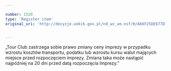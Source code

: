 ```yaml
---

number: 1520
type: 'Register item'
original_uri: 'http://decyzje.uokik.gov.pl/nd_wz_um.nsf/0/A66F25DE677D7C4CC125750F003284BA?OpenDocument'


---
```


„Tour Club zastrzega sobie prawo zmiany ceny imprezy w przypadku wzrostu kosztów transportu, podatku lub wzrostu kursu walut mających miejsce przed rozpoczęciem imprezy. Zmiana taka może nastąpić najpóźniej na 20 dni przed datą rozpoczęcia Imprezy.”
